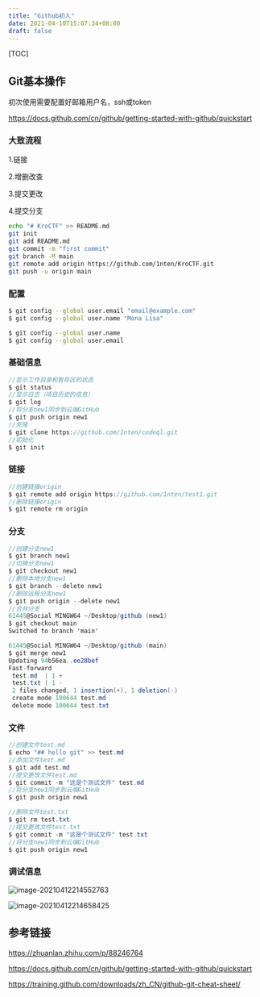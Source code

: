 ```yaml
---
title: "Github初入"
date: 2021-04-10T15:07:34+08:00
draft: false
---
```


[TOC]

## Git基本操作

初次使用需要配置好邮箱用户名，ssh或token

https://docs.github.com/cn/github/getting-started-with-github/quickstart

### 大致流程

1.链接

2.增删改查

3.提交更改

4.提交分支

```sh
echo "# KroCTF" >> README.md
git init
git add README.md
git commit -m "first commit"
git branch -M main
git remote add origin https://github.com/1nten/KroCTF.git
git push -u origin main
```

### 配置

```sh
$ git config --global user.email "email@example.com"
$ git config --global user.name "Mona Lisa"

$ git config --global user.name
$ git config --global user.email
```

### 基础信息

```csharp
//显示工作目录和暂存区的状态
$ git status
//显示日志（项目历史的信息）
$ git log
//将分支new1同步到云端GitHub    
$ git push origin new1
//克隆
$ git clone https://github.com/1nten/codeql.git
//初始化
$ git init
```

### 链接

```csharp
//创建链接origin
$ git remote add origin https://github.com/1nten/test1.git
//删除链接origin
$ git remote rm origin
```

### 分支

```csharp
//创建分支new1
$ git branch new1
//切换分支new1
$ git checkout new1
//删除本地分支new1
$ git branch --delete new1
//删除远程分支new1
$ git push origin --delete new1
//合并分支
61445@Social MINGW64 ~/Desktop/github (new1)
$ git checkout main
Switched to branch 'main'

61445@Social MINGW64 ~/Desktop/github (main)
$ git merge new1
Updating 94b56ea..ee28bef
Fast-forward
 test.md  | 1 +
 test.txt | 1 -
 2 files changed, 1 insertion(+), 1 deletion(-)
 create mode 100644 test.md
 delete mode 100644 test.txt  
```

### 文件

```csharp
//创建文件test.md
$ echo "## hello git" >> test.md
//添加文件test.md
$ git add test.md
//提交更改文件test.md
$ git commit -m "这是个测试文件" test.md
//将分支new1同步到云端GitHub    
$ git push origin new1

//删除文件test.txt
$ git rm test.txt
//提交更改文件test.txt
$ git commit -m "这是个测试文件" test.txt
//将分支new1同步到云端GitHub   
$ git push origin new1
```

### 调试信息

![image-20210412214552763](https://www.kro1lsec.com:442/images/2021/04/12/20210412214608.png)

![image-20210412214658425](https://www.kro1lsec.com:442/images/2021/04/12/20210412215305.png)

## 参考链接

https://zhuanlan.zhihu.com/p/88246764

https://docs.github.com/cn/github/getting-started-with-github/quickstart

https://training.github.com/downloads/zh_CN/github-git-cheat-sheet/